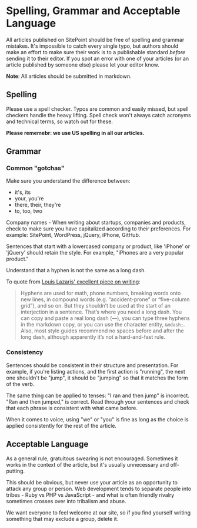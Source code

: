 # Spelling, Grammar and Acceptable Language

All articles published on SitePoint should be free of spelling and grammar mistakes. It's impossible to catch every single typo, but authors should make an effort to make sure their work is to a publishable standard _before_ sending it to their editor. If you spot an error with one of your articles (or an article published by someone else) please let your editor know.

**Note**: All articles should be submitted in markdown.

## Spelling

Please use a spell checker. Typos are common and easily missed, but spell checkers handle the heavy lifting. Spell check won't always catch acronyms and technical terms, so watch out for these.

**Please rememebr: we use US spelling in all our articles.**

## Grammar

### Common "gotchas"

Make sure you understand the difference between:

- it's, its
- your, you're
- there, their, they're
- to, too, two

Company names - When writing about startups, companies and products, check to make sure you have capitalized according to their preferences. For example: SitePoint, WordPress, jQuery, iPhone, GitHub.

Sentences that start with a lowercased company or product, like 'iPhone' or 'jQuery' should retain the style. For example, "iPhones are a very popular product."

Understand that a hyphen is not the same as a long dash.

To quote from [Louis Lazaris' excellent piece on writing](http://www.impressivewebs.com/how-to-write-great-web-development-articles-tutorials/):

>Hyphens are used for math, phone numbers, breaking words onto new lines, in compound words (e.g. “accident-prone” or “five-column grid”), and so on. But they shouldn’t be used at the start of an interjection in a sentence. That’s where you need a long dash. You can copy and paste a real long dash (—), you can type three hyphens in the markdown copy, or you can use the character entity, `&mdash;`. Also, most style guides recommend no spaces before and after the long dash, although apparently it’s not a hard-and-fast rule.

### Consistency

Sentences should be consistent in their structure and presentation. For example, if you're listing actions, and the first action is "running", the next one shouldn't be "jump", it should be "jumping" so that it matches the form of the verb.

The same thing can be applied to tenses: "I ran and then jump" is incorrect. "Ran and then jumped," is correct. Read through your sentences and check that each phrase is consistent with what came before.

When it comes to voice, using "we" or "you" is fine as long as the choice is applied consistently for the rest of the article.

## Acceptable Language

As a general rule, gratuitous swearing is not encouraged. Sometimes it works in the context of the article, but it's usually unnecessary and off-putting.

This should be obvious, but never use your article as an opportunity to attack any group or person. Web development tends to separate people into tribes - Ruby vs PHP vs JavaScript - and what is often friendly rivalry sometimes crosses over into tribalism and abuse.

We want everyone to feel welcome at our site, so if you find yourself writing something that may exclude a group, delete it.
